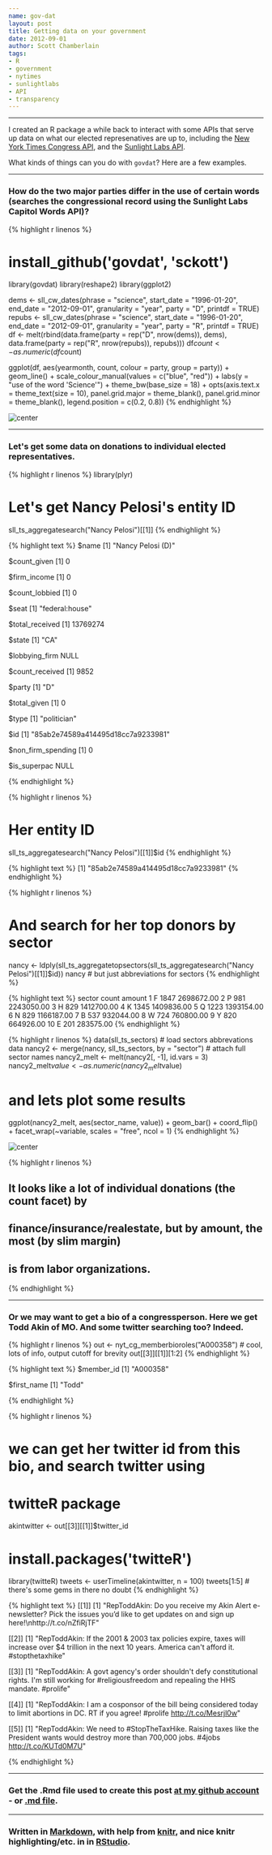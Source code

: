 ```yaml
---
name: gov-dat
layout: post
title: Getting data on your government
date: 2012-09-01
author: Scott Chamberlain
tags: 
- R
- government
- nytimes 
- sunlightlabs
- API
- transparency
---
```




*********

I created an R package a while back to interact with some APIs that serve up data on what our elected represenatives are up to, including the [New York Times Congress API](http://developer.nytimes.com/), and the [Sunlight Labs API](http://services.sunlightlabs.com/).

What kinds of things can you do with `govdat`?  Here are a few examples. 

*********

### How do the two major parties differ in the use of certain words (searches the congressional record using the Sunlight Labs Capitol Words API)?

{% highlight r linenos %}
# install_github('govdat', 'sckott')
library(govdat)
library(reshape2)
library(ggplot2)

dems <- sll_cw_dates(phrase = "science", start_date = "1996-01-20", end_date = "2012-09-01", 
    granularity = "year", party = "D", printdf = TRUE)
repubs <- sll_cw_dates(phrase = "science", start_date = "1996-01-20", end_date = "2012-09-01", 
    granularity = "year", party = "R", printdf = TRUE)
df <- melt(rbind(data.frame(party = rep("D", nrow(dems)), dems), data.frame(party = rep("R", 
    nrow(repubs)), repubs)))
df$count <- as.numeric(df$count)

ggplot(df, aes(yearmonth, count, colour = party, group = party)) + geom_line() + 
    scale_colour_manual(values = c("blue", "red")) + labs(y = "use of the word 'Science'") + 
    theme_bw(base_size = 18) + opts(axis.text.x = theme_text(size = 10), panel.grid.major = theme_blank(), 
    panel.grid.minor = theme_blank(), legend.position = c(0.2, 0.8))
{% endhighlight %}

![center](/img/unnamed-chunk-1.png) 


*********

### Let's get some data on donations to individual elected representatives.

{% highlight r linenos %}
library(plyr)

# Let's get Nancy Pelosi's entity ID
sll_ts_aggregatesearch("Nancy Pelosi")[[1]]
{% endhighlight %}



{% highlight text %}
$name
[1] "Nancy Pelosi (D)"

$count_given
[1] 0

$firm_income
[1] 0

$count_lobbied
[1] 0

$seat
[1] "federal:house"

$total_received
[1] 13769274

$state
[1] "CA"

$lobbying_firm
NULL

$count_received
[1] 9852

$party
[1] "D"

$total_given
[1] 0

$type
[1] "politician"

$id
[1] "85ab2e74589a414495d18cc7a9233981"

$non_firm_spending
[1] 0

$is_superpac
NULL

{% endhighlight %}



{% highlight r linenos %}

# Her entity ID
sll_ts_aggregatesearch("Nancy Pelosi")[[1]]$id
{% endhighlight %}



{% highlight text %}
[1] "85ab2e74589a414495d18cc7a9233981"
{% endhighlight %}



{% highlight r linenos %}

# And search for her top donors by sector
nancy <- ldply(sll_ts_aggregatetopsectors(sll_ts_aggregatesearch("Nancy Pelosi")[[1]]$id))
nancy  # but just abbreviations for sectors
{% endhighlight %}



{% highlight text %}
   sector count     amount
1       F  1847 2698672.00
2       P   981 2243050.00
3       H   829 1412700.00
4       K  1345 1409836.00
5       Q  1223 1393154.00
6       N   829 1166187.00
7       B   537  932044.00
8       W   724  760800.00
9       Y   820  664926.00
10      E   201  283575.00
{% endhighlight %}



{% highlight r linenos %}
data(sll_ts_sectors)  # load sectors abbrevations data
nancy2 <- merge(nancy, sll_ts_sectors, by = "sector")  # attach full sector names
nancy2_melt <- melt(nancy2[, -1], id.vars = 3)
nancy2_melt$value <- as.numeric(nancy2_melt$value)

# and lets plot some results
ggplot(nancy2_melt, aes(sector_name, value)) + geom_bar() + coord_flip() + facet_wrap(~variable, 
    scales = "free", ncol = 1)
{% endhighlight %}

![center](/img/unnamed-chunk-2.png) 

{% highlight r linenos %}

## It looks like a lot of individual donations (the count facet) by
## finance/insurance/realestate, but by amount, the most (by slim margin)
## is from labor organizations.
{% endhighlight %}


*********

### Or we may want to get a bio of a congressperson. Here we get Todd Akin of MO. And some twitter searching too? Indeed.

{% highlight r linenos %}
out <- nyt_cg_memberbioroles("A000358")  # cool, lots of info, output cutoff for brevity
out[[3]][[1]][1:2]
{% endhighlight %}



{% highlight text %}
$member_id
[1] "A000358"

$first_name
[1] "Todd"

{% endhighlight %}



{% highlight r linenos %}

# we can get her twitter id from this bio, and search twitter using
# twitteR package
akintwitter <- out[[3]][[1]]$twitter_id

# install.packages('twitteR')
library(twitteR)
tweets <- userTimeline(akintwitter, n = 100)
tweets[1:5]  # there's some gems in there no doubt
{% endhighlight %}



{% highlight text %}
[[1]]
[1] "RepToddAkin: Do you receive my Akin Alert e-newsletter?  Pick the issues you’d like to get updates on and sign up here!\nhttp://t.co/nZfiRjTF"

[[2]]
[1] "RepToddAkin: If the 2001 &amp; 2003 tax policies expire, taxes will increase over $4 trillion in the next 10 years. America can't afford it. #stopthetaxhike"

[[3]]
[1] "RepToddAkin: A govt agency's order shouldn't defy constitutional rights. I'm still working for #religiousfreedom and repealing the HHS mandate. #prolife"

[[4]]
[1] "RepToddAkin: I am a cosponsor of the bill being considered today to limit abortions in DC. RT if you agree! #prolife http://t.co/Mesrjl0w"

[[5]]
[1] "RepToddAkin: We need to #StopTheTaxHike. Raising taxes like the President wants would destroy more than 700,000 jobs. #4jobs http://t.co/KUTd0M7U"

{% endhighlight %}


*********

### Get the .Rmd file used to create this post [at my github account](https://github.com/sckott/sckott.github.io/tree/master/_drafts/2012-09-01-gov-dat.Rmd) - or [.md file](https://github.com/sckott/sckott.github.io/tree/master/_posts/2012-09-01-gov-dat.md).

*********

### Written in [Markdown](http://daringfireball.net/projects/markdown/), with help from [knitr](http://yihui.name/knitr/), and nice knitr highlighting/etc. in in [RStudio](http://rstudio.org/).
